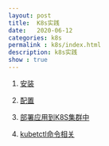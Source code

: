 ```yaml
---
layout: post
title:  K8s实践
date:   2020-06-12
categories: k8s
permalink : k8s/index.html
description: k8s实践
show : true
---
```


1. [安装](install.html)

2. [配置](configure.html)

3. [部署应用到K8S集群中](deploy.html)

4. [kubetctl命令相关](kubectl.html)

   